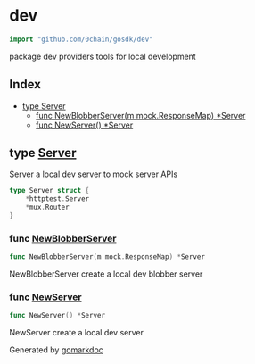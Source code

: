 <!-- Code generated by gomarkdoc. DO NOT EDIT -->

# dev

```go
import "github.com/0chain/gosdk/dev"
```

package dev providers tools for local development

## Index

- [type Server](<#Server>)
  - [func NewBlobberServer\(m mock.ResponseMap\) \*Server](<#NewBlobberServer>)
  - [func NewServer\(\) \*Server](<#NewServer>)


<a name="Server"></a>
## type [Server](<https://github.com/0chain/gosdk/blob/doc/initial/dev/server.go#L13-L16>)

Server a local dev server to mock server APIs

```go
type Server struct {
    *httptest.Server
    *mux.Router
}
```

<a name="NewBlobberServer"></a>
### func [NewBlobberServer](<https://github.com/0chain/gosdk/blob/doc/initial/dev/server.go#L30>)

```go
func NewBlobberServer(m mock.ResponseMap) *Server
```

NewBlobberServer create a local dev blobber server

<a name="NewServer"></a>
### func [NewServer](<https://github.com/0chain/gosdk/blob/doc/initial/dev/server.go#L19>)

```go
func NewServer() *Server
```

NewServer create a local dev server

Generated by [gomarkdoc](<https://github.com/princjef/gomarkdoc>)
